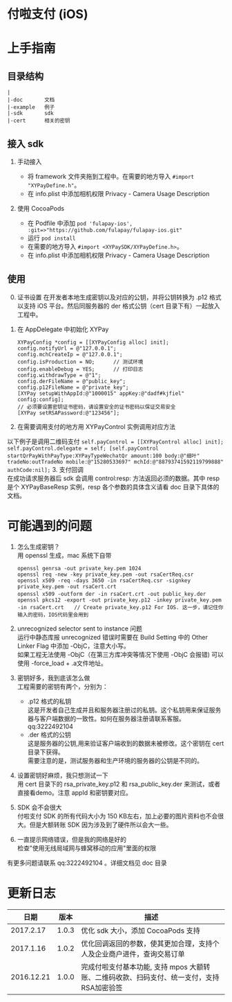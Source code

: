# 付啦支付 (iOS)
# 上手指南

## 目录结构

```
|
|-doc       文档
|-example   例子
|-sdk       sdk
|-cert      相关的密钥
```

## 接入 sdk
1. 手动接入  
    - 将 framework 文件夹拖到工程中。在需要的地方导入 `#import "XYPayDefine.h"`。
    - 在 info.plist 中添加相机权限 Privacy - Camera Usage Description

2. 使用 CocoaPods  
    - 在 Podfile 中添加 `pod 'fulapay-ios', :git=>"https://github.com/fulapay/fulapay-ios.git"`  
    - 运行 `pod install`
    - 在需要的地方导入 `#import <XYPaySDK/XYPayDefine.h>`。
    - 在 info.plist 中添加相机权限 Privacy - Camera Usage Description

## 使用

0. 证书设置
在开发者本地生成密钥以及对应的公钥，并将公钥转换为 .p12 格式以支持 iOS 平台。然后同服务器的 der 格式公钥（cert 目录下有）一起放入工程中。

1. 在 AppDelegate 中初始化 XYPay  

    ```
    XYPayConfig *config = [[XYPayConfig alloc] init];
    config.notifyUrl = @"127.0.0.1";
    config.mchCreateIp = @"127.0.0.1";
    config.isProduction = NO;      // 测试环境
    config.enableDebug = YES;      // 打印日志
    config.withdrawType = @"1";
    config.derFileName = @"public_key";
    config.p12FileName = @"private_key";
    [XYPay setupWithAppId:@"1000015" appKey:@"dadf#kjfiel" config:config];
    // 必须要设置密钥证书密码，请设置安全的证书密码以保证交易安全
    [XYPay setRSAPassword:@"123456"];
    ```

2. 在需要调用支付的地方用 XYPayControl 实例调用对应方法 
 
 以下例子是调用二维码支付
	```
    self.payControl = [[XYPayControl alloc] init];
    self.payControl.delegate = self;
    [self.payControl startQrPayWithPayType:XYPayTypeWechatQr
                                    amount:100
                                      body:@"细叶"
                                   tradeNo:outTradeNo
                                    mobile:@"15280533697"
                                     mchId:@"88793741592119799888"
                                  authCode:nil];
	``` 
3. 支付回调  
在成功请求服务器后 sdk 会调用 control:resp: 方法返回必须的数据。其中 resp 是个 XYPayBaseResp 实例，resp 各个参数的具体含义请看 doc 目录下具体的文档。



# 可能遇到的问题
1. 怎么生成密钥？  
用 openssl 生成，mac 系统下自带  
    ````
    openssl genrsa -out private_key.pem 1024
    openssl req -new -key private_key.pem -out rsaCertReq.csr
    openssl x509 -req -days 3650 -in rsaCertReq.csr -signkey private_key.pem -out rsaCert.crt
    openssl x509 -outform der -in rsaCert.crt -out public_key.der　　　　　　　　　　　　　　　
    openssl pkcs12 -export -out private_key.p12 -inkey private_key.pem -in rsaCert.crt　　// Create private_key.p12 For IOS. 这一步，请记住你输入的密码，IOS代码里会用到
    ```` 

2. unrecognized selector sent to instance 问题   
运行中静态库报 unrecognized 错误时需要在 Build Setting 中的 Other Linker Flag 中添加 -ObjC，注意大小写。  
如果工程无法使用 -ObjC（在第三方库冲突等情况下使用 -ObjC 会报错) 可以使用 -force_load + .a文件地址。

3. 密钥好多，我到底该怎么做  
工程需要的密钥有两个，分别为：
    - .p12 格式的私钥     
    这是开发者自己生成并且和服务器注册过的私钥。这个私钥用来保证服务器与客户端数据的一致性。如何在服务器注册请联系客服。 qq:3222492104  
    - .der 格式的公钥  
    这是服务器的公钥,用来验证客户端收到的数据未被修改。这个密钥在 cert 目录下获得。     
    需要注意的是，测试服务器和生产环境的服务器的公钥是不同的。

4. 设置密钥好麻烦，我只想测试一下  
用 cert 目录下的 rsa_private_key.p12 和 rsa_public_key.der 来测试，或者直接看demo。注意 appId 和密钥要对应。

5. SDK 会不会很大  
付啦支付 SDK 的所有代码大小为 150 KB左右，加上必要的图片资料也不会很大。但是大额转账 SDK 因为涉及到了硬件所以会大一些。

6. 一直提示网络错误，但是我的网络是好的  
检查"使用无线局域网与蜂窝移动的应用"里面的权限

有更多问题请联系 qq:3222492104 。详细文档见 doc 目录  

# 更新日志

|日期|版本|描述|  
| ---------- | -----------| ---------- |  
|2017.2.17|1.0.3|优化 sdk 大小，添加 CocoaPods 支持|  
|2017.1.16|1.0.2|优化回调返回的参数，使其更加合理，支持个人及企业商户进件，查询交易订单|  
|2016.12.21|1.0.0|完成付啦支付基本功能, 支持 mpos 大额转账、二维码收款、扫码支付、统一支付，支持RSA加密验签|  
